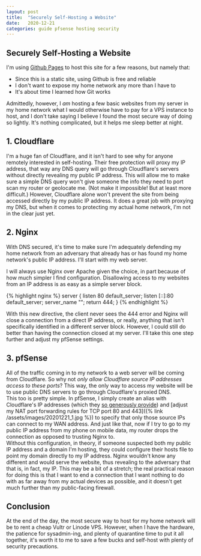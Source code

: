 ```yaml
---
layout: post
title:  "Securely Self-Hosting a Website"
date:   2020-12-21
categories: guide pfsense hosting security
---
```

## Securely Self-Hosting a Website
I'm using [Github Pages](https://pages.github.com/) to host this site for a few reasons, but namely that:
 - Since this is a static site, using Github is free and reliable
 - I don't want to expose my home network any more than I have to
 - It's about time I learned how Git works
 
Admittedly, however, I *am* hosting a few basic websites from my server in my home network what I would otherwise have to pay for a VPS instance to host, and I don't take saying I believe I found the most secure way of doing so lightly. It's nothing complicated, but it helps me sleep better at night.
<br>
## 1. Cloudflare

I'm a huge fan of Cloudflare, and it isn't hard to see why for anyone remotely interested in self-hosting. Their free protection will proxy my IP address, that way any DNS query will go through Cloudflare's servers without directly revealing my public IP address. This will allow me to make sure a simple DNS query won't give someone the info they need to port scan my router or geolocate me. (Not make it impossible! But at least more difficult.) However, Cloudflare alone won't prevent the site from being accessed directly by my public IP address. It does a great job with proxying my DNS, but when it comes to protecting my actual home network, I'm not in the clear just yet.
<br>
## 2. Nginx 

With DNS secured, it's time to make sure I'm adequately defending my home network from an adversary that already has or has found my home network's public IP address. I'll start with my web server.

I will always use Nginx over Apache given the choice, in part because of how much simpler I find configuration. Disallowing access to my websites from an IP address is as easy as a simple server block.

{% highlight nginx %}
server {
    listen      80 default_server;
    listen      [::]:80 default_server;
    server_name "";
    return      444;
}
{% endhighlight %}

With this new directive, the client never sees the 444 error and Nginx will close a connection from a direct IP address, or really, anything that isn't specifically identified in a different server block. However, I could still do better than having the connection closed at my server. I'll take this one step further and adjust my pfSense settings.
<br>
## 3. pfSense

All of the traffic coming in to my network to a web server will be coming from Cloudflare. So why not *only allow Cloudflare source IP addresses access to these ports*? This way, the only way to access my website will be to use public DNS servers to go through Cloudflare's proxied DNS. 
<br>
This too is pretty simple. In pfSense, I simply create an alias with Cloudflare's IP addresses (which they [so generously provide](https://www.cloudflare.com/ips/)) and [adjust my NAT port forwarding rules for TCP port 80 and 443]({% link /assets/images/20201221_1.jpg %}) to specify that only those source IPs can connect to my WAN address. And just like that, now if I try to go to my public IP address from my phone on mobile data, my router drops the connection as opposed to trusting Nginx to.
<br>
Without this configuration, in theory, if someone suspected both my public IP address and a domain I'm hosting, they could configure their hosts file to point my domain directly to my IP address. Nginx wouldn't know any different and would serve the website, thus revealing to the adversary that that is, in fact, my IP. This may be a bit of a stretch; the real practical reason for doing this is that I want to end a connection that I want nothing to do with as far away from my actual devices as possible, and it doesn't get much further than my public-facing firewall.
<br>
## Conclusion

At the end of the day, the most secure way to host for my home network will be to rent a cheap Vultr or Linode VPS. However, when I have the hardware, the patience for sysadmin-ing, and plenty of quarantine time to put it all together, it's worth it to me to save a few bucks and self-host with plenty of security precautions.